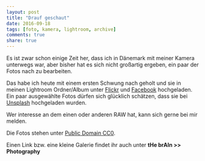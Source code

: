 ```yaml
---
layout: post
title: "Drauf geschaut"
date: 2016-09-18
tags: [foto, kamera, lightroom, archive]
comments: true
share: true
---
```


Es ist zwar schon einige Zeit her, dass ich in Dänemark mit meiner Kamera unterwegs war, aber bisher hat es sich nicht großartig ergeben, ein paar der Fotos nach zu bearbeiten.

Das habe ich heute mit einem ersten Schwung nach geholt und sie in meinen Lightroom Ordner/Album unter [Flickr](http://bit.ly/2cA9kYE) und [Facebook](http://bit.ly/2cZv5Qg) hochgeladen. Ein paar ausgewählte Fotos dürfen sich glücklich schätzen, dass sie bei [Unsplash](http://bit.ly/2cZtGsF) hochgeladen wurden.

Wer interesse an dem einen oder anderen RAW hat, kann sich gerne bei mir melden.

Die Fotos stehen unter [Public Domain CC0](http://bit.ly/2czKxas).

Einen Link bzw. eine kleine Galerie findet ihr auch unter **tHe brAIn >> Photography**